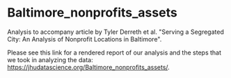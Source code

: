 # Baltimore_nonprofits_assets
Analysis to accompany article by Tyler Derreth et al. "Serving a Segregated City: An Analysis of Nonprofit Locations in Baltimore".

Please see this link for a rendered report of our analysis and the steps that we took in analyzing the data: https://jhudatascience.org/Baltimore_nonprofits_assets/. 
